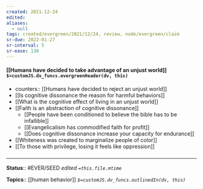```yaml
---
created: 2021-12-24 
edited: 
aliases:
  - null
tags: created/evergreen/2021/12/24, review, node/evergreen/claim
sr-due: 2022-01-27
sr-interval: 5
sr-ease: 130
---
```


#### [[Humans have decided to take advantage of an unjust world]] `$=customJS.dv_funcs.evergreenHeader(dv, this)`

- counters:: [[Humans have decided to reject an unjust world]]
- [[Is cognitive dissonance the reason for harmful behaviors]]
- [[What is the cognitive effect of living in an unjust world]]
- [[Faith is an abstraction of cognitive dissonance]]
	- [[People have been conditioned to believe the bible has to be infallible]]
	- [[Evangelicalism has commodified faith for profit]]
	- [[Does cognitive dissonance increase your capacity for endurance]]
- [[Whiteness was created to marginalize people of color]]
- [[To those with privilege, losing it feels like oppression]]

### <hr class="footnote"/>

**Status**:: #EVER/SEED 
*edited `=this.file.mtime`*

**Topics**:: [[human behavior]]
*`$=customJS.dv_funcs.outlinedIn(dv, this)`*


